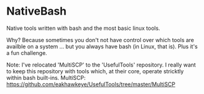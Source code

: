 # NativeBash
Native tools written with bash and the most basic linux tools.

Why? Because sometimes you don't not have control over which tools are availble on a system ... but you always have bash (in Linux, that is). Plus it's a fun challenge.

Note: I've relocated 'MultiSCP' to the 'UsefulTools' repository. I really want to keep this repository with tools which, at their core, operate stricktly within bash built-ins.
MultiSCP: https://github.com/eakhawkeye/UsefulTools/tree/master/MultiSCP
